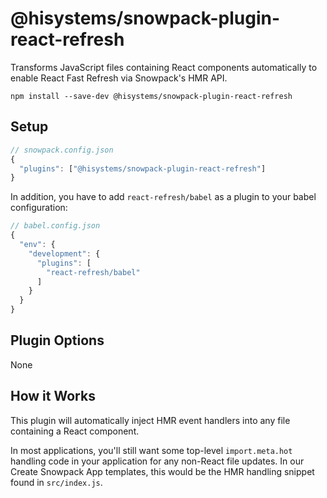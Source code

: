 # @hisystems/snowpack-plugin-react-refresh

Transforms JavaScript files containing React components automatically to enable React Fast Refresh via Snowpack's HMR API. 

```
npm install --save-dev @hisystems/snowpack-plugin-react-refresh
```

## Setup

```js
// snowpack.config.json
{
  "plugins": ["@hisystems/snowpack-plugin-react-refresh"]
}
```

In addition, you have to add `react-refresh/babel` as a plugin to your babel configuration:

```js
// babel.config.json
{
  "env": {
    "development": {
      "plugins": [
        "react-refresh/babel"
      ]
    }
  }
}
```


## Plugin Options

None

## How it Works

This plugin will automatically inject HMR event handlers into any file containing a React component. 

In most applications, you'll still want some top-level `import.meta.hot` handling code in your application for any non-React file updates. In our Create Snowpack App templates, this would be the HMR handling snippet found in `src/index.js`.
